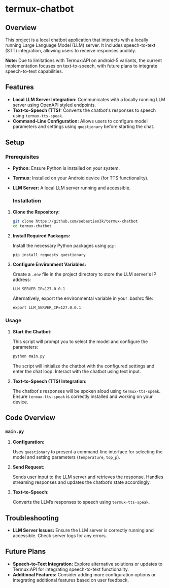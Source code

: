 # termux-chatbot

## Overview

This project is a local chatbot application that interacts with a locally running Large Language Model (LLM) server. It includes speech-to-text (STT) integration, allowing users to receive responses audibly. 

**Note:** Due to limitations with Termux:API on android-5 variants, the current implementation focuses on text-to-speech, with future plans to integrate speech-to-text capabilities.

## Features

- **Local LLM Server Integration:** Communicates with a locally running LLM server using OpenAPI styled endpoints.
- **Text-to-Speech (TTS):** Converts the chatbot's responses to speech using `termux-tts-speak`.
- **Command-Line Configuration:** Allows users to configure model parameters and settings using `questionary` before starting the chat.

## Setup

### Prerequisites

- **Python:** Ensure Python is installed on your system.
- **Termux:** Installed on your Android device (for TTS functionality).
- **LLM Server:** A local LLM server running and accessible.

  ### Installation

1. **Clone the Repository:**

   ```sh
   git clone https://github.com/sebastien3k/termux-chatbot
   cd termux-chatbot
   ```

2. **Install Required Packages:**

   Install the necessary Python packages using `pip`:

   ```sh
   pip install requests questionary
   ```

3. **Configure Environment Variables:**

   Create a `.env` file in the project directory to store the LLM server's IP address:

   ```env
   LLM_SERVER_IP=127.0.0.1
   ```

   Alternatively, export the environmental variable in your .bashrc file:
   ```.bashrc
   export LLM_SERVER_IP=127.0.0.1
   ```

### Usage

1. **Start the Chatbot:**

   This script will prompt you to select the model and configure the parameters:

   ```sh
   python main.py
   ```

   The script will initialize the chatbot with the configured settings and enter the chat loop. Interact with the chatbot using text input.

2. **Text-to-Speech (TTS) Integration:**

   The chatbot's responses will be spoken aloud using `termux-tts-speak`. Ensure `termux-tts-speak` is correctly installed and working on your device.

## Code Overview

### `main.py`

1. **Configuration:**

   Uses `questionary` to present a command-line interface for selecting the model and setting parameters (`temperature`, `top_p`).

2. **Send Request:**

   Sends user input to the LLM server and retrieves the response. Handles streaming responses and updates the chatbot’s state accordingly.

3. **Text-to-Speech:**

   Converts the LLM’s responses to speech using `termux-tts-speak`.

## Troubleshooting

- **LLM Server Issues:** Ensure the LLM server is correctly running and accessible. Check server logs for any errors.

## Future Plans

- **Speech-to-Text Integration:** Explore alternative solutions or updates to Termux:API for integrating speech-to-text functionality.
- **Additional Features:** Consider adding more configuration options or integrating additional features based on user feedback.
